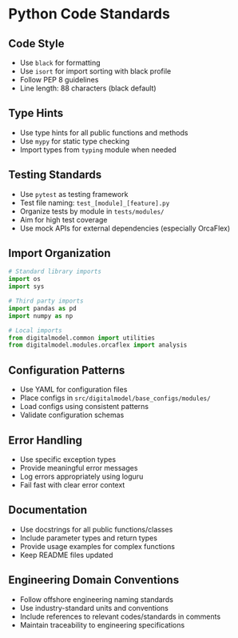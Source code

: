 # Python Code Standards

## Code Style
- Use `black` for formatting
- Use `isort` for import sorting with black profile
- Follow PEP 8 guidelines
- Line length: 88 characters (black default)

## Type Hints
- Use type hints for all public functions and methods
- Use `mypy` for static type checking
- Import types from `typing` module when needed

## Testing Standards
- Use `pytest` as testing framework
- Test file naming: `test_[module]_[feature].py`
- Organize tests by module in `tests/modules/`
- Aim for high test coverage
- Use mock APIs for external dependencies (especially OrcaFlex)

## Import Organization
```python
# Standard library imports
import os
import sys

# Third party imports
import pandas as pd
import numpy as np

# Local imports
from digitalmodel.common import utilities
from digitalmodel.modules.orcaflex import analysis
```

## Configuration Patterns
- Use YAML for configuration files
- Place configs in `src/digitalmodel/base_configs/modules/`
- Load configs using consistent patterns
- Validate configuration schemas

## Error Handling
- Use specific exception types
- Provide meaningful error messages
- Log errors appropriately using loguru
- Fail fast with clear error context

## Documentation
- Use docstrings for all public functions/classes
- Include parameter types and return types
- Provide usage examples for complex functions
- Keep README files updated

## Engineering Domain Conventions
- Follow offshore engineering naming standards
- Use industry-standard units and conventions
- Include references to relevant codes/standards in comments
- Maintain traceability to engineering specifications